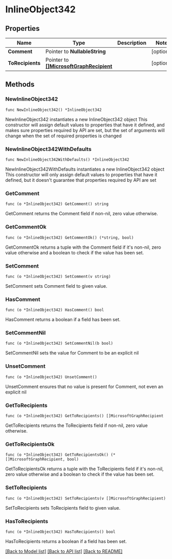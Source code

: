 # InlineObject342

## Properties

Name | Type | Description | Notes
------------ | ------------- | ------------- | -------------
**Comment** | Pointer to **NullableString** |  | [optional] 
**ToRecipients** | Pointer to [**[]MicrosoftGraphRecipient**](MicrosoftGraphRecipient.md) |  | [optional] 

## Methods

### NewInlineObject342

`func NewInlineObject342() *InlineObject342`

NewInlineObject342 instantiates a new InlineObject342 object
This constructor will assign default values to properties that have it defined,
and makes sure properties required by API are set, but the set of arguments
will change when the set of required properties is changed

### NewInlineObject342WithDefaults

`func NewInlineObject342WithDefaults() *InlineObject342`

NewInlineObject342WithDefaults instantiates a new InlineObject342 object
This constructor will only assign default values to properties that have it defined,
but it doesn't guarantee that properties required by API are set

### GetComment

`func (o *InlineObject342) GetComment() string`

GetComment returns the Comment field if non-nil, zero value otherwise.

### GetCommentOk

`func (o *InlineObject342) GetCommentOk() (*string, bool)`

GetCommentOk returns a tuple with the Comment field if it's non-nil, zero value otherwise
and a boolean to check if the value has been set.

### SetComment

`func (o *InlineObject342) SetComment(v string)`

SetComment sets Comment field to given value.

### HasComment

`func (o *InlineObject342) HasComment() bool`

HasComment returns a boolean if a field has been set.

### SetCommentNil

`func (o *InlineObject342) SetCommentNil(b bool)`

 SetCommentNil sets the value for Comment to be an explicit nil

### UnsetComment
`func (o *InlineObject342) UnsetComment()`

UnsetComment ensures that no value is present for Comment, not even an explicit nil
### GetToRecipients

`func (o *InlineObject342) GetToRecipients() []MicrosoftGraphRecipient`

GetToRecipients returns the ToRecipients field if non-nil, zero value otherwise.

### GetToRecipientsOk

`func (o *InlineObject342) GetToRecipientsOk() (*[]MicrosoftGraphRecipient, bool)`

GetToRecipientsOk returns a tuple with the ToRecipients field if it's non-nil, zero value otherwise
and a boolean to check if the value has been set.

### SetToRecipients

`func (o *InlineObject342) SetToRecipients(v []MicrosoftGraphRecipient)`

SetToRecipients sets ToRecipients field to given value.

### HasToRecipients

`func (o *InlineObject342) HasToRecipients() bool`

HasToRecipients returns a boolean if a field has been set.


[[Back to Model list]](../README.md#documentation-for-models) [[Back to API list]](../README.md#documentation-for-api-endpoints) [[Back to README]](../README.md)


